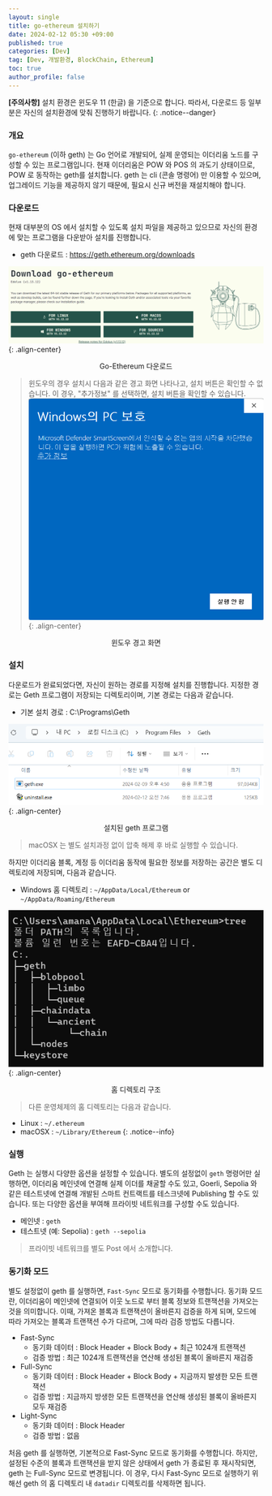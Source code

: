 ```yaml
---
layout: single
title: go-ethereum 설치하기
date: 2024-02-12 05:30 +09:00
published: true
categories: [Dev]
tag: [Dev, 개발환경, BlockChain, Ethereum]
toc: true
author_profile: false
---
```


**[주의사항]** 
설치 환경은 윈도우 11 (한글) 을 기준으로 합니다. 따라서, 다운로드 등 일부분은 자신의 설치환경에 맞춰 진행하기 바랍니다.
{: .notice--danger} 

### 개요

`go-ethereum` (이하 geth) 는 Go 언어로 개발되어, 실제 운영되는 이더리움 노드를 구성할 수 있는 프로그램입니다. 
현재 이더리움은 POW 와 POS 의 과도기 상태이므로, POW 로 동작하는 geth를 설치합니다. 
geth 는 cli (콘솔 명령어) 만 이용할 수 있으며, 업그레이드 기능을 제공하지 않기 때문에, 필요시 신규 버전을 재설치해야 합니다. 

### 다운로드

현재 대부분의 OS 에서 설치할 수 있도록 설치 파일을 제공하고 있으므로 자신의 환경에 맞는 프로그램을 다운받아 설치를 진행합니다.

- geth 다운로드 : https://geth.ethereum.org/downloads

![geth 다운로드](/assets/images/2024-02-12-geth-download.png){: .align-center}
<p style="text-align: center;">Go-Ethereum 다운로드</p>

> 윈도우의 경우 설치시 다음과 같은 경고 화면 나타나고, 설치 버튼은 확인할 수 없습니다. 이 경우, "추가정보" 를 선택하면, 설치 버튼을 확인할 수 있습니다. 
![윈도우 경고](/assets/images/2024-02-12-geth-install-windows-warning.png){: .align-center}
<p style="text-align: center;">윈도우 경고 화면</p>

### 설치

다운로드가 완료되었다면, 자신이 원하는 경로를 지정해 설치를 진행합니다. 지정한 경로는 Geth 프로그램이 저장되는 디렉토리이며,
기본 경로는 다음과 같습니다.

- 기본 설치 경로 : C:\Programs\Geth

![geth 프로그램](/assets/images/2024-02-12-geth-default-directory.png){: .align-center}
<p style="text-align: center;">설치된 geth 프로그램</p>

> macOSX 는 별도 설치과정 없이 압축 해제 후 바로 실행할 수 있습니다. 

하지만 이더리움 블록, 계정 등 이더리움 동작에 필요한 정보를 저장하는 공간은 별도 디렉토리에 저장되며, 다음과 같습니다. 

- Windows 홈 디렉토리 : `~/AppData/Local/Ethereum` or `~/AppData/Roaming/Ethereum`
    
![홈 디렉토리 구조](/assets/images/2024-02-12-geth-directory-tree.png){: .align-center}
<p style="text-align: center;">홈 디렉토리 구조</p>

> 다른 운영체제의 홈 디렉토리는 다음과 같습니다. 
- Linux : `~/.ethereum`
- macOSX : `~/Library/Ethereum`
{: .notice--info} 


### 실행

Geth 는 실행시 다양한 옵션을 설정할 수 있습니다. 별도의 설정없이 `geth` 명령어만 실행하면, 이더리움 메인넷에 연결해 실제 이더를 채굴할 수도 있고, Goerli, Sepolia 와 같은 테스트넷에 연결해 개발된 스마트 컨트랙트를 테스크넷에 Publishing 할 수도 있습니다. 
또는 다양한 옵션을 부여해 프라이빗 네트워크를 구성할 수도 있습니다. 

- 메인넷 : `geth`
- 테스트넷 (예: Sepolia) : `geth --sepolia`

> 프라이빗 네트워크를 별도 Post 에서 소개합니다.


### 동기화 모드

별도 설정없이 geth 를 실행하면, `Fast-Sync` 모드로 동기화를 수행합니다. 
동기화 모드란, 이더리움이 메인넷에 연결되어 이웃 노드로 부터 블록 정보와 트랜잭션을 가져오는 것을 의미합니다. 
이때, 가져온 블록과 트랜잭션이 올바른지 검증을 하게 되며, 모드에 따라 가져오는 블록과 트랜잭션 수가 다르며, 그에 따라 검증 방법도 다릅니다.

- Fast-Sync
    - 동기화 데이터 : Block Header + Block Body + 최근 1024개 트랜잭션
    - 검증 방법 : 최근 1024개 트랜잭션을 연산해 생성된 블록이 올바른지 재검증
- Full-Sync
    - 동기화 데이터 : Block Header + Block Body + 지금까지 발생한 모든 트랜잭션
    - 검증 방법 : 지금까지 방생한 모든 트랜잭션을 연산해 생성된 블록이 올바른지 모두 재검증
- Light-Sync
    - 동기화 데이터 : Block Header
    - 검증 방법 : 없음

처음 geth 를 실행하면, 기본적으로 Fast-Sync 모드로 동기화를 수행합니다. 하지만, 설정된 수준의 블록과 트랜잭션을 받지 않은 상태에서 geth 가 종료된 후 재시작되면, geth 는 Full-Sync 모드로 변경됩니다. 이 경우, 다시 Fast-Sync 모드로 실행하기 위해선 geth 의 홈 디렉토리 내 `datadir` 디렉토리를 삭제하면 됩니다. 
